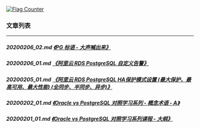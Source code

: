 <a rel="nofollow" href="http://info.flagcounter.com/h9V1"  ><img src="http://s03.flagcounter.com/count/h9V1/bg_FFFFFF/txt_000000/border_CCCCCC/columns_2/maxflags_12/viewers_0/labels_0/pageviews_0/flags_0/"  alt="Flag Counter"  border="0"  ></a>  
  
### 文章列表  
----  
##### 20200206_02.md   [《PG 标语 - 大声喊出来》](20200206_02.md)  
##### 20200206_01.md   [《阿里云 RDS PostgreSQL 自定义告警》](20200206_01.md)  
##### 20200205_01.md   [《阿里云 RDS PostgreSQL HA保护模式设置 (最大保护、最高可用、最大性能) (全同步、半同步、异步)》](20200205_01.md)  
##### 20200202_01.md   [《Oracle vs PostgreSQL 对照学习系列 - 概念术语 - A》](20200202_01.md)  
##### 20200201_01.md   [《Oracle vs PostgreSQL 对照学习系列课程 - 大纲》](20200201_01.md)  
